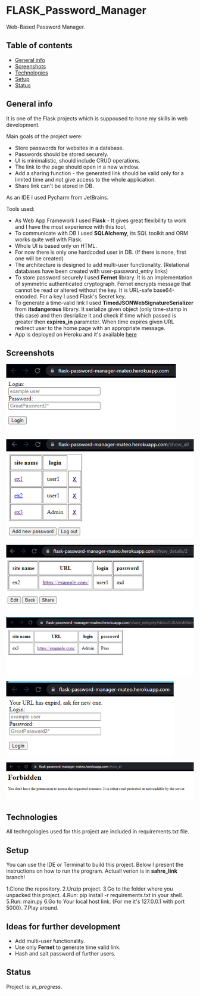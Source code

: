 # FLASK_Password_Manager
Web-Based Password Manager.

## Table of contents
* [General info](#general-info)
* [Screenshots](#screenshots)
* [Technologies](#technologies)
* [Setup](#setup)
* [Status](#status)

## General info
It is one of the Flask projects which is suppoused to hone my skills in web development.

Main goals of the project were:
* Store passwords for websites in a database.
* Passwords should be stored securely.
* UI is minimalistic, should include CRUD operations.
* The link to the page should open in a new window.
* Add a sharing function - the generated link should be valid only for a limited time and not give access to the whole application.
* Share link can't be stored in DB.

As an IDE I used Pycharm from JetBrains.

Tools used:
* As Web App Framework I used __Flask__ - It gives great flexibility to work and I have the most experience with this tool.
* To communicate with DB I used __SQLAlchemy__, its SQL toolkit and ORM works quite well with Flask.
* Whole UI is based only on HTML.
* For now there is only one hardcoded user in DB. (If there is none, first one will be created)
* The architecture is designed to add multi-user functionality. (Relational databases have been created with user-password_entry links)
* To store password securely I used __Fernet__ library. It is an implementation of symmetric authenticated cryptograph.
Fernet encrypts message that cannot be read or altered without the key. It is URL-safe base64-encoded. For a key I used Flask's Secret key.
* To generate a time-valid link I used __TimedJSONWebSignatureSerializer__ from __itsdangerous__ library.
It serialize given object (only time-stamp in this case) and then desrialize it and check if time which passed is greater then __expires_in__ parameter.
When time expires given URL redirect user to the home page with an appropriate message.
* App is deployed on Heroku and it's available [here](https://flask-password-manager-mateo.herokuapp.com/)

## Screenshots
![Code sample](./Screenshots/data_1.png)

![Code sample](./Screenshots/data_2.png)

![Code sample](./Screenshots/data_3.png)

![Code sample](./Screenshots/data_4.png)

![Code sample](./Screenshots/data_5.png)

![Code sample](./Screenshots/data_6.png)

## Technologies
All techngologies used for this project are included in requirements.txt file.

## Setup
You can use the IDE or Terminal to build this project. Below I present the instructions on how to run the program.
Actuall verion is in __sahre_link__ branch!

1.Clone the repository.
2.Unzip project.
3.Go to the folder where you unpacked this project.
4.Run: pip install -r requirements.txt in your shell.
5.Run: main.py
6.Go to Your local host link. (For me it's 127.0.0.1 with port 5000).
7.Play around.

## Ideas for further development
* Add multi-user functionality.
* Use only __Fernet__ to generate time valid link.
* Hash and salt password of further users.

## Status
Project is: _in_progress_.
